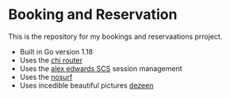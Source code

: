 # Booking and Reservation

This is the repository for my bookings and reservaations prroject.

- Built in Go version 1.18
- Uses the [chi router](https://github.com/go-chi/chi/v5 )
- Uses the [alex edwards SCS](https://github.com/alexedwards/scs/v2) session management
- Uses the [nosurf](https://github.com/justinas/nosurf)
- Uses incedible beautiful pictures [dezeen](https://www.dezeen.com/2022/08/04/spaceship-neptune-space-perspective-space-tourism-capsule/)
